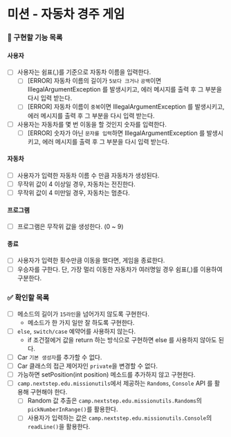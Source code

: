 # 미션 - 자동차 경주 게임

### 🎯 구현할 기능 목록

#### 사용자

- [ ] 사용자는 쉼표(,)를 기준으로 자동차 이름을 입력한다.
    - [ ] [ERROR] 자동차 이름의 길이가 `5보다 크거나` `공백`이면 IllegalArgumentException 를 발생시키고, 에러 메시지를 출력 후 그 부분을 다시 입력 받는다.
    - [ ] [ERROR] 자동차 이름이 `중복`이면 IllegalArgumentException 를 발생시키고, 에러 메시지를 출력 후 그 부분을 다시 입력 받는다.
- [ ] 사용자는 자동차를 몇 번 이동을 할 것인지 숫자를 입력한다.
    - [ ] [ERROR] 숫자가 아닌 `문자를 입력`하면 IllegalArgumentException 를 발생시키고, 에러 메시지를 출력 후 그 부분을 다시 입력 받는다.

#### 자동차

- [ ] 사용자가 입력한 자동차 이름 수 만큼 자동차가 생성된다.
- [ ] 무작위 값이 4 이상일 경우, 자동차는 전진한다.
- [ ] 무작위 값이 4 미만일 경우, 자동차는 멈춘다.

#### 프로그램

- [ ] 프로그램은 무작위 값을 생성한다. (0 ~ 9)

#### 종료

- [ ] 사용자가 입력한 횟수만큼 이동을 했다면, 게임을 종료한다.
- [ ] 우승자를 구한다. 단, 가장 멀리 이동한 자동차가 여러명일 경우 쉼표(,)를 이용하여 구분한다.

### ✅ 확인할 목록

- [ ] 메소드의 길이가 `15라인`을 넘어가지 않도록 구현한다.
    - 메소드가 한 가지 일만 잘 하도록 구현한다.
- [ ] `else`, `switch/case` 예약어를 사용하지 않는다.
    - if 조건절에거 값을 return 하는 방식으로 구현하면 else 를 사용하지 않아도 된다.
- [ ] Car `기본 생성자`를 추가할 수 없다.
- [ ] Car 클래스의 접근 제어자인 `private`을 변경할 수 없다.
- [ ] 가능하면 setPosition(int position) 메소드를 추가하지 않고 구현한다.
- [ ] `camp.nextstep.edu.missionutils`에서 제공하는 `Randoms`, `Console` API 를 활용해 구현해야 한다.
    - [ ] Random 값 추출은 `camp.nextstep.edu.missionutils.Randoms`의 `pickNumberInRange()`를 활용한다.
    - [ ] 사용자가 입력하는 값은 `camp.nextstep.edu.missionutils.Console`의 `readLine()`을 활용한다.
